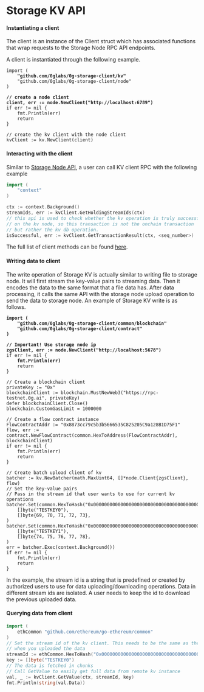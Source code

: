 # Storage KV API

#### Instantiating a client <a href="#instantiating-a-client" id="instantiating-a-client"></a>

The client is an instance of the Client struct which has associated functions that wrap requests to the Storage Node RPC API endpoints.

A client is instantiated through the following example.

<pre class="language-go"><code class="lang-go">import (
<strong>    "github.com/0glabs/0g-storage-client/kv"
</strong>    "github.com/0glabs/0g-storage-client/node"
)
<strong>
</strong><strong>// create a node client
</strong><strong>client, err := node.NewClient("http://localhost:6789")
</strong>if err != nil {
    fmt.Println(err)
    return
}

// create the kv client with the node client
kvClient := kv.NewClient(client)
</code></pre>

#### Interacting with the client <a href="#interacting-with-a-client" id="interacting-with-a-client"></a>

Similar to [Storage Node API](storage-kv-api.md#interacting-with-a-client), a user can call KV client RPC with the following example

```go
import (
    "context"
)

ctx := context.Background()
streamIds, err := kvClient.GetHoldingStreamIds(ctx)
// this api is used to check whether the kv operation is truly successful
// on the kv node, so this transaction is not the onchain transaction
// but rather the kv db operation.
isSuccessful, err := kvClient.GetTransactionResult(ctx, <seq_number>)
```

&#x20;The full list of client methods can be found [here](https://pkg.go.dev/github.com/0glabs/0g-storage-client@v0.3.0/kv#Client).

#### Writing data to client <a href="#querying-client-for-data" id="querying-client-for-data"></a>

The write operation of Storage KV is actually similar to writing file to storage node. It will first stream the key-value pairs to streaming data. Then it encodes the data to the same format that a file data has. After data processing, it calls the same API with the storage node upload operation to send the data to storage node. An example of Storage KV write is as follows.

<pre class="language-go"><code class="lang-go"><strong>import (
</strong><strong>    "github.com/0glabs/0g-storage-client/common/blockchain"
</strong><strong>    "github.com/0glabs/0g-storage-client/contract"
</strong><strong>)
</strong><strong>
</strong><strong>// Important! Use storage node ip
</strong><strong>zgsClient, err := node.NewClient("http://localhost:5678")
</strong>if err != nil {
<strong>    fmt.Println(err)
</strong>    return
}

// Create a blockchain client
privateKey := "0x"
blockchainClient := blockchain.MustNewWeb3("https://rpc-testnet.0g.ai", privateKey)
defer blockchainClient.Close()
blockchain.CustomGasLimit = 1000000

// Create a flow contract instance
FlowContractAddr := "0x8873cc79c5b3b5666535C825205C9a128B1D75F1"
flow, err := contract.NewFlowContract(common.HexToAddress(FlowContractAddr), blockchainClient)
if err != nil {
    fmt.Println(err)
    return
}

// Create batch upload client of kv
batcher := kv.NewBatcher(math.MaxUint64, []*node.Client{zgsClient}, flow)
// Set the key-value pairs
// Pass in the stream id that user wants to use for current kv operations
batcher.Set(common.HexToHash("0x000000000000000000000000000000000000000000000000000000000000f2bd"),
    []byte("TESTKEY0"),
    []byte{69, 70, 71, 72, 73},
)
batcher.Set(common.HexToHash("0x000000000000000000000000000000000000000000000000000000000000f2bd"),
    []byte("TESTKEY1"),
    []byte{74, 75, 76, 77, 78},
)
err = batcher.Exec(context.Background())
if err != nil {
    fmt.Println(err)
    return
}
</code></pre>

In the example, the stream id is a string that is predefined or created by authorized users to use for data uploading/downloading operations. Data in different stream ids are isolated. A user needs to keep the id to download the previous uploaded data.

#### Querying data from client <a href="#querying-client-for-data" id="querying-client-for-data"></a>

```go
import (
    ethCommon "github.com/ethereum/go-ethereum/common"
)
// Set the stream id of the kv client. This needs to be the same as the id
// when you uploaded the data
streamId := ethCommon.HexToHash("0x000000000000000000000000000000000000000000000000000000000000f2bd")
key := []byte("TESTKEY0")
// The data is fetched in chunks
// Call GetValue to easily get full data from remote kv instance
val, _ := kvClient.GetValue(ctx, streamId, key)
fmt.Println(string(val.Data))
```
